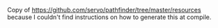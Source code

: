Copy of https://github.com/servo/pathfinder/tree/master/resources because I couldn't find instructions on how to generate this at compile.
